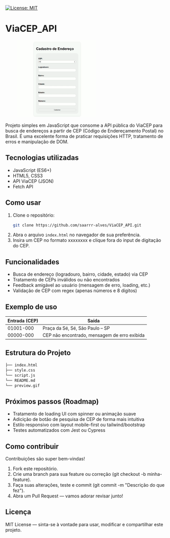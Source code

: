 [![License: MIT](https://img.shields.io/badge/License-MIT-green.svg)](LICENSE)

# ViaCEP_API

![Preview do ViaCEP_API](./preview.gif)

Projeto simples em JavaScript que consome a API pública do ViaCEP para busca de endereços a partir de CEP (Código de Endereçamento Postal) no Brasil. É uma excelente forma de praticar requisições HTTP, tratamento de erros e manipulação de DOM.

## Tecnologias utilizadas
- JavaScript (ES6+)
- HTML5, CSS3
- API ViaCEP (JSON)
- Fetch API

##  Como usar
1. Clone o repositório:
   ```bash
   git clone https://github.com/saarrr-alves/ViaCEP_API.git
2. Abra o arquivo `index.html` no navegador de sua preferência.
3. Insira um CEP no formato xxxxxxxx e clique fora do input de digitação do CEP.

## Funcionalidades
- Busca de endereço (logradouro, bairro, cidade, estado) via CEP
- Tratamento de CEPs inválidos ou não encontrados
- Feedback amigável ao usuário (mensagem de erro, loading, etc.)
- Validação de CEP com regex (apenas números e 8 dígitos)

## Exemplo de uso
|  Entrada (CEP) |                     Saída                     |
|----------------|-----------------------------------------------|
|   01001-000    |        Praça da Sé, Sé, São Paulo – SP        |
|   00000-000    | CEP não encontrado, mensagem de erro exibida  |

## Estrutura do Projeto
```pgsql
├── index.html
├── style.css
└── script.js
└── README.md
└── preview.gif
```

## Próximos passos (Roadmap)
- Tratamento de loading UI com spinner ou animação suave
- Adicição de botão de pesquisa de CEP de forma mais intuitiva
- Estilo responsivo com layout mobile-first ou tailwind/bootstrap
- Testes automatizados com Jest ou Cypress

## Como contribuir
Contribuições são super bem-vindas!

1. Fork este repositório.
2. Crie uma branch para sua feature ou correção (git checkout -b minha-feature).
3. Faça suas alterações, teste e commit (git commit -m "Descrição do que fez").
4. Abra um Pull Request — vamos adorar revisar junto!

## Licença
MIT License — sinta-se à vontade para usar, modificar e compartilhar este projeto.